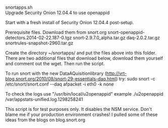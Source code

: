 snortapps.sh	
Upgrade Security Onion 12.04.4 to use openappid



Start with a fresh install of Security Onion 12.04.4 post-setup.

Prerequisite files. Download them from snort.org
snort-openappid-detectors.2014-02-22.187-0.tgz
snort-2.9.7.0_alpha.tar.gz
daq-2.0.2.tar.gz
snortrules-snapshot-2960.tar.gz

Create the directory ~/snortapps/ and put the files above into this folder. There are two additional files that download below, download them yourself and comment out the wget.
Then run the script.

To run snort with the new DataAQuisitionlibrary (http://vrt-blog.snort.org/2010/08/snort-29-essentials-daq.html) 
try: sudo snort -c /etc/snort/snort.conf --daq afpacket -i eth0 -k none

To check the logs use "/usr/bin/local/u2openappid"    example ./u2openappid /var/appstats-unified.log.1298258241


This script is for test purposes only. It disables the NSM service.  Don't blame me if your production environment crashes!
I pulled some of these ideas from the blogs on blog.snort.org 